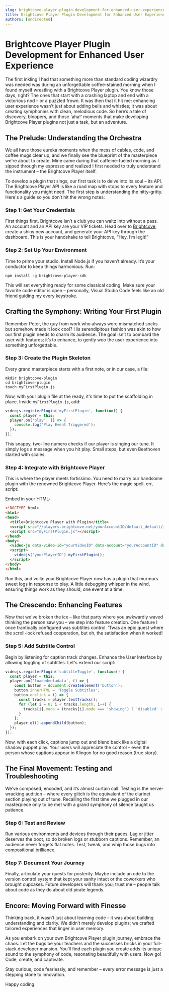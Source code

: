 ```yaml
---
slug: brightcove-player-plugin-development-for-enhanced-user-experience
title: Brightcove Player Plugin Development for Enhanced User Experience
authors: [undirected]
---
```



# Brightcove Player Plugin Development for Enhanced User Experience

The first inkling I had that something more than standard coding wizardry was needed was during an unforgettable coffee-stained morning when I found myself wrestling with a Brightcove Player plugin. You know those days, right? The ones that start with a crashing laptop and end with a victorious nod – or a puzzled frown. It was then that it hit me: enhancing user experience wasn’t just about adding bells and whistles; it was about creating symphonies with clean, melodious code. So here’s a tale of discovery, bloopers, and those 'aha!' moments that make developing Brightcove Player plugins not just a task, but an adventure.

## The Prelude: Understanding the Orchestra

We all have those eureka moments when the mess of cables, code, and coffee mugs clear up, and we finally see the blueprint of the masterpiece we're about to create. Mine came during that caffeine-fueled morning as I sipped through my espresso and realized I first needed to truly understand the instrument – the Brightcove Player itself.

To develop a plugin that sings, our first task is to delve into its soul – its API. The Brightcove Player API is like a road map with stops to every feature and functionality you might need. The first step is understanding the nitty-gritty. Here's a guide so you don’t hit the wrong notes:

### Step 1: Get Your Credentials

First things first. Brightcove isn’t a club you can waltz into without a pass. An account and an API key are your VIP tickets. Head over to [Brightcove](https://www.brightcove.com), create a shiny new account, and generate your API key through the dashboard. This is your handshake to tell Brightcove, “Hey, I’m legit!”

### Step 2: Set Up Your Environment

Time to prime your studio. Install Node.js if you haven’t already. It’s your conductor to keep things harmonious. Run:

```
npm install -g brightcove-player-sdk
```

This will set everything ready for some classical coding. Make sure your favorite code editor is open – personally, Visual Studio Code feels like an old friend guiding my every keystroke.

## Crafting the Symphony: Writing Your First Plugin

Remember Peter, the guy from work who always wore mismatched socks but somehow made it look cool? His serendipitous fashion was akin to how our first plugin needs to charm its audience. The goal isn’t to bombard the user with features; it’s to enhance, to gently woo the user experience into something unforgettable.

### Step 3: Create the Plugin Skeleton

Every grand masterpiece starts with a first note, or in our case, a file:

```shell
mkdir brightcove-plugin
cd brightcove-plugin
touch myFirstPlugin.js
```

Now, with your plugin file at the ready, it's time to put the scaffolding in place. Inside `myFirstPlugin.js`, add:

```js
videojs.registerPlugin('myFirstPlugin', function() {
  const player = this;
  player.on('play', () => {
    console.log('Play Event Triggered');
  });
});
```

This snappy, two-line numero checks if our player is singing our tune. It simply logs a message when you hit play. Small steps, but even Beethoven started with scales.

### Step 4: Integrate with Brightcove Player

This is where the player meets fortissimo. You need to marry our handsome plugin with the renowned Brightcove Player. Here’s the magic spell, err, script:

Embed in your HTML:

```html
<!DOCTYPE html>
<html>
<head>
  <title>Brightcove Player with Plugin</title>
  <script src="//players.brightcove.net/yourAccountID/default_default/index.min.js"></script>
  <script src="myFirstPlugin.js"></script>
</head>
<body>
  <video-js data-video-id="yourVideoID" data-account="yourAccountID" data-player="default" data-embed="default" class="video-js" controls></video-js>
  <script>
    videojs('yourPlayerID').myFirstPlugin();
  </script>
</body>
</html>
```

Run this, and voilà: your Brightcove Player now has a plugin that murmurs sweet logs in response to play. A little debugging whisper in the wind, ensuring things work as they should, one event at a time.

## The Crescendo: Enhancing Features

Now that we've broken the ice – like that party where you awkwardly waved thinking the person saw you – we step into feature creation. One feature I once frantically configured was subtitles control. ‘Twas an epic quest where the scroll-lock refused cooperation, but oh, the satisfaction when it worked!

### Step 5: Add Subtitle Control

Begin by listening for caption track changes. Enhance the User Interface by allowing toggling of subtitles. Let's extend our script:

```js
videojs.registerPlugin('subtitleToggle', function() {
  const player = this;
  player.on('loadedmetadata', () => {
    const button = document.createElement('button');
    button.innerHTML = 'Toggle Subtitles';
    button.onclick = () => {
      const tracks = player.textTracks();
      for (let i = 0; i < tracks.length; i++) {
        tracks[i].mode = (tracks[i].mode === 'showing') ? 'disabled' : 'showing';
      }
    };
    player.el().appendChild(button);
  });
});
```

Now, with each click, captions jump out and blend back like a digital shadow puppet play. Your users will appreciate the control – even the person whose captions appear in Klingon for no good reason (true story).

## The Final Movement: Testing and Troubleshooting

We’ve composed, encoded, and it’s almost curtain call. Testing is the nerve-wracking audition – where every glitch is the equivalent of the clarinet section playing out of tune. Recalling the first time we plugged in our masterpiece only to be met with a grand symphony of silence taught us patience.

### Step 6: Test and Review

Run various environments and devices through their paces. Lag or jitter deserves the boot, so do broken logs or stubborn captions. Remember, an audience never forgets flat notes. Test, tweak, and whip those bugs into compositional brilliance.

### Step 7: Document Your Journey

Finally, articulate your quests for posterity. Maybe include an ode to the version control system that kept your sanity intact or the coworkers who brought cupcakes. Future developers will thank you; trust me – people talk about code as they do about old pirate legends.

## Encore: Moving Forward with Finesse

Thinking back, it wasn’t just about learning code – it was about building understanding and clarity. We didn’t merely develop plugins; we crafted tailored experiences that linger in user memory.

As you embark on your own Brightcove Player plugin journey, embrace the chaos. Let the bugs be your teachers and the successes bricks in your full-stack developer mansion. You’ll find each plugin you create adds its unique sound to the symphony of code, resonating beautifully with users. Now go! Code, create, and captivate.

Stay curious, code fearlessly, and remember – every error message is just a stepping stone to innovation.

Happy coding.